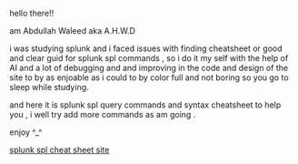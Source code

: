 hello there!!

am Abdullah Waleed aka A.H.W.D 

i was studying splunk and i faced issues with finding cheatsheet or good and clear guid for splunk spl commands ,
so i do it my self with the help of AI and a lot of debugging and and improving in the code and design of the site
to by as enjoable as i could to by color full and not boring so you go to sleep while studying.

and here it is splunk spl query commands and syntax cheatsheet to help you ,
i well try add more commands as am going .

enjoy ^_^

[splunk spl cheat sheet site ](https://ahwd1.github.io/splunk/splunk_cheetsheet.html)
 
